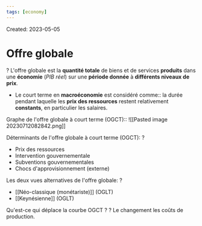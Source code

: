 ```yaml
---
tags: [economy] 
---
```

Created: 2023-05-05

# Offre globale
?
L'offre globale est la **quantité totale** de biens et de services **produits** dans une **économie** (*PIB réel*) sur une **période donnée** à **différents niveaux de prix**.

- Le court terme en **macroéconomie** est considéré comme:: la durée pendant laquelle les **prix des ressources** restent relativement **constants**, en particulier les salaires.

Graphe de l'offre globale à court terme (OGCT)::
![[Pasted image 20230712082842.png]]

Déterminants de l'offre globale à court terme (OGCT):
?
-   Prix des ressources
-   Intervention gouvernementale
-   Subventions gouvernementales
-   Chocs d'approvisionnement (externe)

Les deux vues alternatives de l'offre globale:
?
- [[Néo-classique (monétariste)]] (OGLT)
- [[Keynésienne]] (OGLT)


Qu'est-ce qui déplace la courbe OGCT ?
?
Le changement les coûts de production.